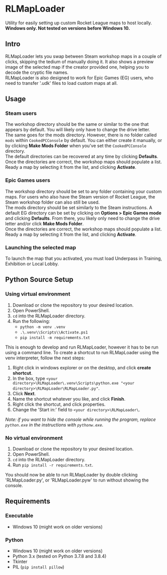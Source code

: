 # RLMapLoader

Utility for easily setting up custom Rocket League maps to host locally.\
**Windows only. Not tested on versions before Windows 10.**

## Intro

RLMapLoader lets you swap between Steam workshop maps in a couple of clicks, skipping the tedium of manually doing it. It also shows a preview image of the selected map if the creator provided one, helping you to decode the cryptic file names.\
RLMapLoader is also designed to work for Epic Games (EG) users, who need to transfer '.udk' files to load custom maps at all.

## Usage

### Steam users

The workshop directory should be the same or similar to the one that appears by default. You will likely only have to change the drive letter.\
The same goes for the mods directory. However, there is no folder called `mods` within `CookedPCConsole` by default. You can either create it manually, or by clicking **Make Mods Folder** when you've set the `CookedPCConsole` directory.\
The default directories can be recovered at any time by clicking **Defaults**.\
Once the directories are correct, the workshop maps should populate a list. Ready a map by selecting it from the list, and clicking **Activate**.

### Epic Games users

The workshop directory should be set to any folder containing your custom maps. For users who also have the Steam version of Rocket League, the Steam workshop folder can also still be used.\
The mods directory should be set similarly to the Steam instructions. A default EG directory can be set by clicking on **Options > Epic Games mode** and clicking **Defaults**. From there, you likely only need to change the drive letter and/or click **Make Mods Folder**.\
Once the directories are correct, the workshop maps should populate a list. Ready a map by selecting it from the list, and clicking **Activate**.

### Launching the selected map

To launch the map that you activated, you must load Underpass in Training, Exhibition or Local Lobby.

## Python Source Setup

### Using virtual environment

1. Download or clone the repository to your desired location.
2. Open PowerShell.
3. `cd` into the RLMapLoader directory.
4. Run the following:
   - `python -m venv .venv`
   - `.\.venv\\Scripts\\Activate.ps1`
   - `pip install -m requirements.txt`

This is enough to develop and run RLMapLoader, however it has to be run using a command line. To create a shortcut to run RLMapLoader using the venv interpreter, follow the next steps:

1. Right click in windows explorer or on the desktop, and click **create shortcut**.
2. In the box, type `<your directory>\RLMapLoader\.venv\Scripts\python.exe "<your directory>\RLMapLoader\RLMapLoader.py"`.
3. Click **Next**.
4. Name the shortcut whatever you like, and click **Finish**.
5. Right click the shortcut, and click properties.
6. Change the 'Start in:' field to `<your directory>\RLMapLoader\`.

_Note: if you want to hide the console while running the program, replace `python.exe` in the instructions with `pythonw.exe`._

### No virtual environment

1. Download or clone the repository to your desired location.
2. Open PowerShell.
3. `cd` into the RLMapLoader directory.
4. Run `pip install -r requirements.txt`.

You should now be able to run RLMapLoader by double clicking 'RLMapLoader.py', or 'RLMapLoader.pyw' to run without showing the console.

## Requirements

### Executable

- Windows 10 (might work on older versions)

### Python

- Windows 10 (might work on older versions)
- Python 3.x (tested on Python 3.7.8 and 3.8.4)
- Tkinter
- PIL (`pip install pillow`)
